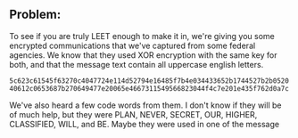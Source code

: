 ## Problem: 
To see if you are truly LEET enough to make it in, we're giving you some encrypted communications that we've captured from some federal agencies. We know that they used XOR encryption with the same key for both, and that the message text contain all uppercase english letters.

    5c623c61545f63270c4047724e114d52794e16485f7b4e034433652b1744527b2b0520
    40612c0653687b270649477e20065e4667311549566823044f4c7e201e435f762d0a7c

We've also heard a few code words from them. I don't know if they will be of much help, but they were PLAN, NEVER, SECRET, OUR, HIGHER, CLASSIFIED, WILL, and BE. Maybe they were used in one of the message

